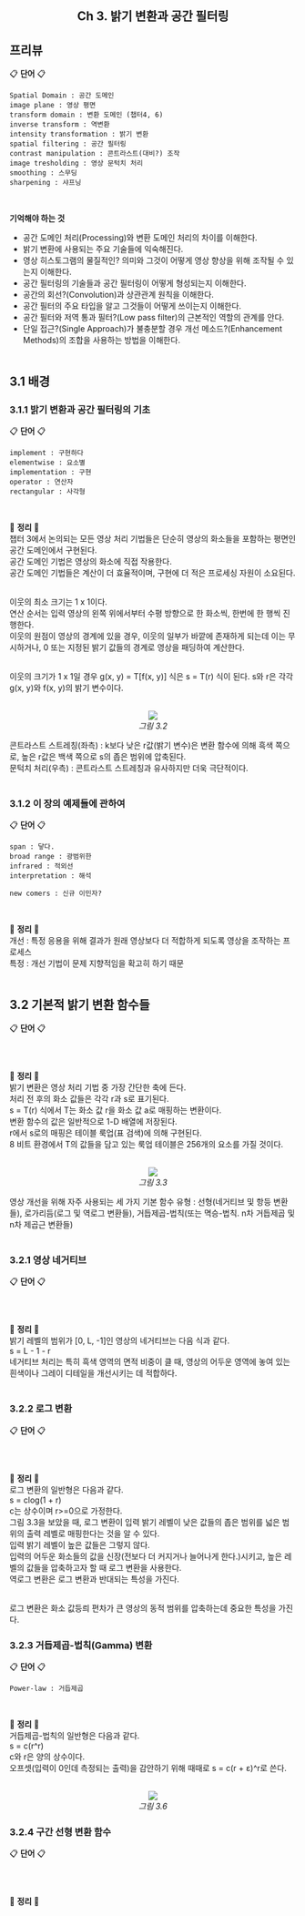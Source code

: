 <h2 align="center">Ch 3. 밝기 변환과 공간 필터링</h2>

## 프리뷰
:clipboard: __단어__ :clipboard:<br/>
```
Spatial Domain : 공간 도메인
image plane : 영상 평면
transform domain : 변환 도메인 (챕터4, 6)
inverse transform : 역변환
intensity transformation : 밝기 변환
spatial filtering : 공간 필터링
contrast manipulation : 콘트라스트(대비?) 조작
image tresholding : 영상 문턱치 처리
smoothing : 스무딩
sharpening : 샤프닝
```
<br/>


__기억해야 하는 것__
- 공간 도메인 처리(Processing)와 변환 도메인 처리의 차이를 이해한다.
- 밝기 변환에 사용되는 주요 기술들에 익숙해진다.
- 영상 히스토그램의 물질적인? 의미와 그것이 어떻게 영상 향상을 위해 조작될 수 있는지 이해한다.
- 공간 필터링의 기술들과 공간 필터링이 어떻게 형성되는지 이해한다.
- 공간의 회선?(Convolution)과 상관관계 원칙을 이해한다.
- 공간 필터의 주요 타입을 알고 그것들이 어떻게 쓰이는지 이해한다.
- 공간 필터와 저역 통과 필터?(Low pass filter)의 근본적인 역할의 관계를 안다.
- 단일 접근?(Single Approach)가 불충분할 경우 개선 메소드?(Enhancement Methods)의 조합을 사용하는 방법을 이해한다.<br/><br/>

## 3.1 배경
### 3.1.1 밝기 변환과 공간 필터링의 기초<br/>
:clipboard: __단어__ :clipboard:<br/>
```
implement : 구현하다
elementwise : 요소별
implementation : 구현
operator : 연산자
rectangular : 사각형
```
<br/>


:memo: __정리__ :memo:<br/>
챕터 3에서 논의되는 모든 영상 처리 기법들은 단순히 영상의 화소들을 포함하는 평면인 공간 도메인에서 구현된다.<br/>
공간 도메인 기법은 영상의 화소에 직접 작용한다.<br/>
공간 도메인 기법들은 계산이 더 효율적이며, 구현에 더 적은 프로세싱 자원이 소요된다.<br/><br/>

이웃의 최소 크기는 1 x 1이다.<br/>
연산 순서는 입력 영상의 왼쪽 위에서부터 수평 방향으로 한 화소씩, 한번에 한 행씩 진행한다.<br/>
이웃의 원점이 영상의 경계에 있을 경우, 이웃의 일부가 바깥에 존재하게 되는데 이는 무시하거나, 0 또는 지정된 밝기 값들의 경계로 영상을 패딩하여 계산한다.<br/><br/>

이웃의 크기가 1 x 1일 경우 g(x, y) = T[f(x, y)] 식은 s = T(r) 식이 된다. s와 r은 각각 g(x, y)와 f(x, y)의 밝기 변수이다.<br/><br/>

<p align = "center">
  <img src = "./Capture/pic_3.2.png"><br/>
  <I>그림 3.2</I>
</p>
콘트라스트 스트레칭(좌측) : k보다 낮은 r값(밝기 변수)은 변환 함수에 의해 흑색 쪽으로, 높은 r값은 백색 쪽으로 s의 좁은 범위에 압축된다.<br/>
문턱치 처리(우측) : 콘트라스트 스트레칭과 유사하지만 더욱 극단적이다.<br/><br/>


### 3.1.2 이 장의 예제들에 관하여<br/>
:clipboard: __단어__ :clipboard:<br/>
```
span : 닿다.
broad range : 광범위한
infrared : 적외선
interpretation : 해석

new comers : 신규 이민자?
```
<br/>


:memo: __정리__ :memo:<br/>
개선 : 특정 응용을 위해 결과가 원래 영상보다 더 적합하게 되도록 영상을 조작하는 프로세스<br/>
특정 : 개선 기법이 문제 지향적임을 확고히 하기 때문<br/><br/>


## 3.2 기본적 밝기 변환 함수들
:clipboard: __단어__ :clipboard:<br/>
```

```
<br/>

:memo: __정리__ :memo:<br/>
밝기 변환은 영상 처리 기법 중 가장 간단한 축에 든다.<br/>
처리 전 후의 화소 값들은 각각 r과 s로 표기된다.<br/>
s = T(r) 식에서 T는 화소 값 r을 화소 값 a로 매핑하는 변환이다.<br/>
변환 함수의 값은 일반적으로 1-D 배열에 저장된다.<br/>
r에서 s로의 매핑은 테이블 룩업(표 검색)에 의해 구현된다.<br/>
8 비트 환경에서 T의 값들을 담고 있는 룩업 테이블은 256개의 요소를 가질 것이다.<br/><br/>

<p align = "center">
  <img src = "./Capture/pic_3.3.png"><br/>
  <I>그림 3.3</I>
</p>
영상 개선을 위해 자주 사용되는 세 가지 기본 함수 유형 : 선형(네거티브 및 항등 변환들), 로가리듬(로그 및 역로그 변환들), 거듭제곱-법칙(또는 멱승-법칙. n차 거듭제곱 및 n차 제곱근 변환들)<br/><br/>


### 3.2.1 영상 네거티브<br/>
:clipboard: __단어__ :clipboard:<br/>
```

```
<br/>

:memo: __정리__ :memo:<br/>
밝기 레벨의 범위가 [0, L, -1]인 영상의 네거티브는 다음 식과 같다.<br/>
s = L - 1 - r<br/>
네거티브 처리는 특히 흑색 영역의 면적 비중이 클 때, 영상의 어두운 영역에 놓여 있는 흰색이나 그레이 디테일을 개선시키는 데 적합하다.<br/><br/>

### 3.2.2 로그 변환<br/>
:clipboard: __단어__ :clipboard:<br/>
```

```
<br/>

:memo: __정리__ :memo:<br/>
로그 변환의 일반형은 다음과 같다.<br/>
s = clog(1 + r)<br/>
c는 상수이며 r>=0으로 가정한다.<br/>
그림 3.3을 보았을 때, 로그 변환이 입력 밝기 레벨이 낮은 값들의 좁은 범위를 넓은 범위의 출력 레벨로 매핑한다는 것을 알 수 있다.<br/>
입력 밝기 레벨이 높은 값들은 그렇지 않다.<br/>
입력의 어두운 화소들의 값을 신장(전보다 더 커지거나 늘어나게 한다.)시키고, 높은 레벨의 값들을 압축하고자 할 때 로그 변환을 사용한다.<br/>
역로그 변환은 로그 변환과 반대되는 특성을 가진다.<br/><br/>

로그 변환은 화소 값등릐 편차가 큰 영상의 동적 범위를 압축하는데 중요한 특성을 가진다. <br/>

### 3.2.3 거듭제곱-법칙(Gamma) 변환<br/>
:clipboard: __단어__ :clipboard:<br/>
```
Power-law : 거듭제곱
```
<br/>

:memo: __정리__ :memo:<br/>
거듭제곱-법칙의 일반형은 다음과 같다.<br/>
s = c(r^r)<br/>
c와 r은 양의 상수이다.<br/>
오프셋(입력이 0인데 측정되는 출력)을 감안하기 위해 때때로 s = c(r + ε)^r로 쓴다.<br/><br/>

<p align = "center">
  <img src = "./Capture/pic_3.6.png"><br/>
  <I>그림 3.6</I>
</p>


### 3.2.4 구간 선형 변환 함수<br/>
:clipboard: __단어__ :clipboard:<br/>
```

```
<br/>

:memo: __정리__ :memo:<br/>
